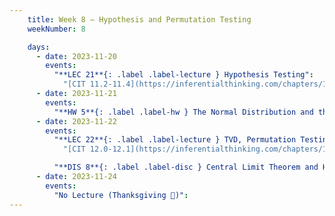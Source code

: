 ```yaml
---
    title: Week 8 – Hypothesis and Permutation Testing
    weekNumber: 8

    days:
      - date: 2023-11-20
        events: 
          "**LEC 21**{: .label .label-lecture } Hypothesis Testing":
            "[CIT 11.2-11.4](https://inferentialthinking.com/chapters/11/2/Multiple_Categories.html)"
      - date: 2023-11-21
        events:
          "**HW 5**{: .label .label-hw } The Normal Distribution and the Central Limit Theorem ":
      - date: 2023-11-22
        events:
          "**LEC 22**{: .label .label-lecture } TVD, Permutation Testing":
            "[CIT 12.0-12.1](https://inferentialthinking.com/chapters/12/Comparing_Two_Samples.html)"

          "**DIS 8**{: .label .label-disc } Central Limit Theorem and Hypothesis Testing":    
      - date: 2023-11-24
        events:
          "No Lecture (Thanksgiving 🦃)":
---
```

